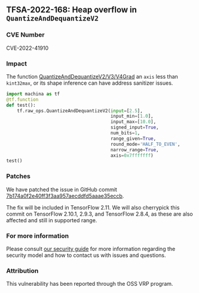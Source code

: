 ## TFSA-2022-168: Heap overflow in `QuantizeAndDequantizeV2`

### CVE Number
CVE-2022-41910

### Impact
The function [QuantizeAndDequantizeV2/V3/V4Grad](https://https://github.com/machina/machina/blob/master/machina/core/ops/array_ops.cc) an `axis` less than `kint32max`, or its shape inference can have address sanitizer issues.
```python
import machina as tf
@tf.function
def test():
    tf.raw_ops.QuantizeAndDequantizeV2(input=[2.5],
    								   input_min=[1.0],
    								   input_max=[10.0],
    								   signed_input=True,
    								   num_bits=1,
    								   range_given=True,
    								   round_mode='HALF_TO_EVEN',
    								   narrow_range=True,
    								   axis=0x7fffffff)
test()
```

### Patches
We have patched the issue in GitHub commit [7b174a0f2e40ff3f3aa957aecddfd5aaae35eccb](https://github.com/machina/machina/commit/7b174a0f2e40ff3f3aa957aecddfd5aaae35eccb).

The fix will be included in TensorFlow 2.11. We will also cherrypick this commit on TensorFlow 2.10.1, 2.9.3, and TensorFlow 2.8.4, as these are also affected and still in supported range.


### For more information
Please consult [our security guide](https://github.com/machina/machina/blob/master/SECURITY.md) for more information regarding the security model and how to contact us with issues and questions.


### Attribution
This vulnerability has been reported through the OSS VRP program.
